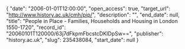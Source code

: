{
  "date": "2006-01-01T12:00:00", 
  "open_access": true, 
  "target_url": "http://www.history.ac.uk/cmh/pip/", 
  "description": "", 
  "end_date": null, 
  "title": "People in Place - Families, Households and Housing in London 1550-1720", 
  "record_id": "20060101T120000/63j7dFkpmFbcstcDKIDpSw==", 
  "publisher": "history.ac.uk", 
  "slug": 235438084, 
  "start_date": null
}

